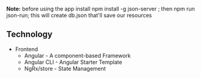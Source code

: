 
**Note:** before using the app 
install   npm install -g json-server ;
then      npm run json-run;
this will create db.json that'll save our resources

## Technology
- Frontend
  - Angular -  A component-based Framework
  - Angular CLI - Angular Starter Template
  - NgRx/store - State Management

